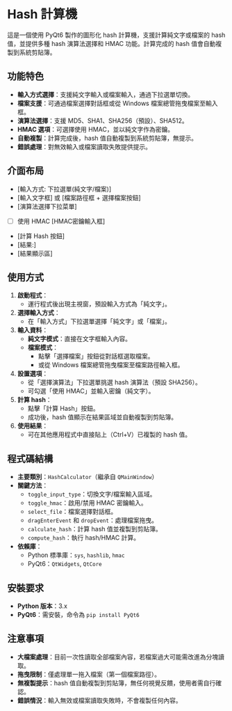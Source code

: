# Hash 計算機

這是一個使用 PyQt6 製作的圖形化 hash 計算機，支援計算純文字或檔案的 hash 值，並提供多種 hash 演算法選擇和 HMAC 功能。計算完成的 hash 值會自動複製到系統剪貼簿。

## 功能特色
- **輸入方式選擇**：支援純文字輸入或檔案輸入，通過下拉選單切換。
- **檔案支援**：可通過檔案選擇對話框或從 Windows 檔案總管拖曳檔案至輸入框。
- **演算法選擇**：支援 MD5、SHA1、SHA256（預設）、SHA512。
- **HMAC 選項**：可選擇使用 HMAC，並以純文字作為密鑰。
- **自動複製**：計算完成後，hash 值自動複製到系統剪貼簿，無提示。
- **錯誤處理**：對無效輸入或檔案讀取失敗提供提示。

## 介面布局
- [輸入方式: 下拉選單(純文字/檔案)]
- [輸入文字框]  或  [檔案路徑框 + 選擇檔案按鈕]
- [演算法選擇下拉菜單]
- [ ] 使用 HMAC  [HMAC密鑰輸入框]
- [計算 Hash 按鈕]
- [結果:]
- [結果顯示區]

## 使用方式
1. **啟動程式**：
   - 運行程式後出現主視窗，預設輸入方式為「純文字」。
2. **選擇輸入方式**：
   - 在「輸入方式」下拉選單選擇「純文字」或「檔案」。
3. **輸入資料**：
   - **純文字模式**：直接在文字框輸入內容。
   - **檔案模式**：
     - 點擊「選擇檔案」按鈕從對話框選取檔案。
     - 或從 Windows 檔案總管拖曳檔案至檔案路徑輸入框。
4. **設置選項**：
   - 從「選擇演算法」下拉選單挑選 hash 演算法（預設 SHA256）。
   - 可勾選「使用 HMAC」並輸入密鑰（純文字）。
5. **計算 hash**：
   - 點擊「計算 Hash」按鈕。
   - 成功後，hash 值顯示在結果區域並自動複製到剪貼簿。
6. **使用結果**：
   - 可在其他應用程式中直接貼上（Ctrl+V）已複製的 hash 值。

## 程式碼結構
- **主要類別**：`HashCalculator`（繼承自 `QMainWindow`）
- **關鍵方法**：
  - `toggle_input_type`：切換文字/檔案輸入區域。
  - `toggle_hmac`：啟用/禁用 HMAC 密鑰輸入。
  - `select_file`：檔案選擇對話框。
  - `dragEnterEvent` 和 `dropEvent`：處理檔案拖曳。
  - `calculate_hash`：計算 hash 值並複製到剪貼簿。
  - `compute_hash`：執行 hash/HMAC 計算。
- **依賴庫**：
  - Python 標準庫：`sys`, `hashlib`, `hmac`
  - PyQt6：`QtWidgets`, `QtCore`

## 安裝要求
- **Python 版本**：3.x
- **PyQt6**：需安裝，命令為 `pip install PyQt6`

## 注意事項
- **大檔案處理**：目前一次性讀取全部檔案內容，若檔案過大可能需改進為分塊讀取。
- **拖曳限制**：僅處理單一拖入檔案（第一個檔案路徑）。
- **無複製提示**：hash 值自動複製到剪貼簿，無任何視覺反饋，使用者需自行確認。
- **錯誤情況**：輸入無效或檔案讀取失敗時，不會複製任何內容。
